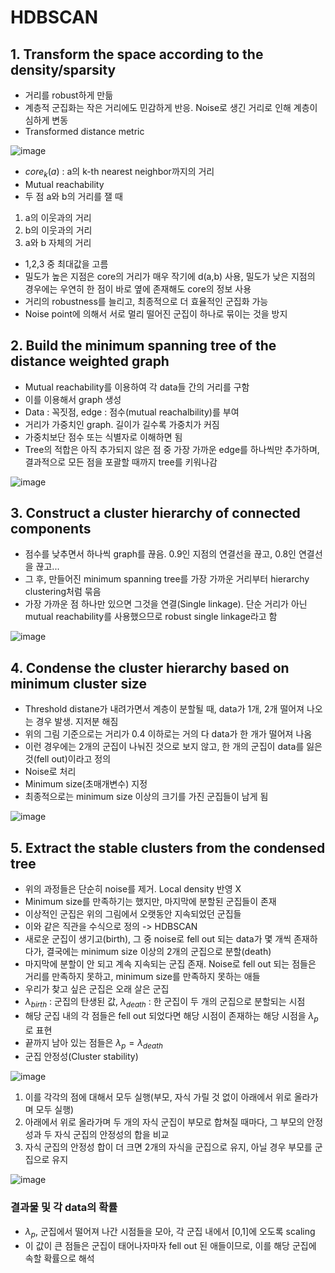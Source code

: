 # HDBSCAN

## 1. Transform the space according to the density/sparsity
- 거리를 robust하게 만듦
- 계층적 군집화는 작은 거리에도 민감하게 반응. Noise로 생긴 거리로 인해 계층이 심하게 변동
- Transformed distance metric

![image](https://user-images.githubusercontent.com/80622859/235342223-ca6c12a2-2649-47be-8323-6aa6eb4a7d3c.png)

- $core_k(a)$ : a의 k-th nearest neighbor까지의 거리
- Mutual reachability
- 두 점 a와 b의 거리를 잴 때
1. a의 이웃과의 거리
2. b의 이웃과의 거리
3. a와 b 자체의 거리
- 1,2,3 중 최대값을 고름
- 밀도가 높은 지점은 core의 거리가 매우 작기에 d(a,b) 사용,  밀도가 낮은 지점의 경우에는 우연히 한 점이 바로 옆에 존재해도 core의 정보 사용
- 거리의 robustness를 늘리고, 최종적으로 더 효율적인 군집화 가능
- Noise point에 의해서 서로 멀리 떨어진 군집이 하나로 묶이는 것을 방지

## 2. Build the minimum spanning tree of the distance weighted graph

- Mutual reachability를 이용하여 각 data들 간의 거리를 구함
- 이를 이용해서 graph 생성
- Data : 꼭짓점, edge : 점수(mutual reachalbility)를 부여
- 거리가 가중치인 graph. 길이가 길수록 가중치가 커짐
- 가중치보단 점수 또는 식별자로 이해하면 됨
- Tree의 적합은 아직 추가되지 않은 점 중 가장 가까운 edge를 하나씩만 추가하며, 결과적으로 모든 점을 포괄할 때까지 tree를 키워나감

![image](https://user-images.githubusercontent.com/80622859/235342693-a786e97b-7d3e-43cd-9911-dc5954a44b83.png)

## 3. Construct a cluster hierarchy of connected components
- 점수를 낮추면서 하나씩 graph를 끊음. 0.9인 지점의 연결선을 끊고, 0.8인 연결선을 끊고...
- 그 후, 만들어진 minimum spanning tree를 가장 가까운 거리부터 hierarchy clustering처럼 묶음
- 가장 가까운 점 하나만 있으면 그것을 연결(Single linkage). 단순 거리가 아닌 mutual reachability를 사용했으므로 robust single linkage라고 함

![image](https://user-images.githubusercontent.com/80622859/235342784-7a553e80-8c3c-41a6-b83f-57670d36d3c5.png)

## 4. Condense the cluster hierarchy based on minimum cluster size
- Threshold distane가 내려가면서 계층이 분할될 때, data가 1개, 2개 떨어져 나오는 경우 발생. 지저분 해짐
- 위의 그림 기준으로는 거리가 0.4 이하로는 거의 다 data가 한 개가 떨어져 나옴
- 이런 경우에는 2개의 군집이 나눠진 것으로 보지 않고, 한 개의 군집이 data를 잃은 것(fell out)이라고 정의
- Noise로 처리
- Minimum size(초매개변수) 지정
- 최종적으로는 minimum size 이상의 크기를 가진 군집들이 남게 됨

![image](https://user-images.githubusercontent.com/80622859/235342916-6af75535-c1bc-4dd7-89fd-7c1be44f919e.png)

## 5. Extract the stable clusters from the condensed tree 

- 위의 과정들은 단순히 noise를 제거. Local density 반영 X
- Minimum size를 만족하기는 했지만, 마지막에 분할된 군집들이 존재
- 이상적인 군집은 위의 그림에서 오랫동안 지속되었던 군집들
- 이와 같은 직관을 수식으로 정의 -> HDBSCAN
- 새로운 군집이 생기고(birth), 그 중 noise로 fell out 되는 data가 몇 개씩 존재하다가, 결국에는 minimum size 이상의 2개의 군집으로 분할(death)
- 마지막에 분할이 안 되고 계속 지속되는 군집 존재. Noise로 fell out 되는 점들은 거리를 만족하지 못하고, minimum size를 만족하지 못하는 애들
- 우리가 찾고 싶은 군집은 오래 살은 군집
- $\lambda_{birth}$ : 군집의 탄생된 값, $\lambda_{death}$ : 한 군집이 두 개의 군집으로 분할되는 시점
- 해당 군집 내의 각 점들은 fell out 되었다면 해당 시점이 존재하는 해당 시점을 $\lambda_p$로 표현
- 끝까지 남아 있는 점들은 $\lambda_p = \lambda_{death}$
- 군집 안정성(Cluster stability)

![image](https://user-images.githubusercontent.com/80622859/235343120-6e2c21f0-8358-4f03-a6b6-1ea1b3211817.png)

1. 이를 각각의 점에 대해서 모두 실행(부모, 자식 가릴 것 없이 아래에서 위로 올라가며 모두 실행)
2. 아래에서 위로 올라가며 두 개의 자식 군집이 부모로 합쳐질 때마다, 그 부모의 안정성과 두 자식 군집의 안정성의 합을 비교
3. 자식 군집의 안정성 합이 더 크면 2개의 자식을 군집으로 유지, 아닐 경우 부모를 군집으로 유지

![image](https://user-images.githubusercontent.com/80622859/235343214-f0c9a53a-1439-424e-96c1-eb103f4586ae.png)

### 결과물 및 각 data의 확률

- $\lambda_p$, 군집에서 떨어져 나간 시점들을 모아, 각 군집 내에서 [0,1]에 오도록 scaling
- 이 값이 큰 점들은 군집이 태어나자마자 fell out 된 애들이므로, 이를 해당 군집에 속할 확률으로 해석


